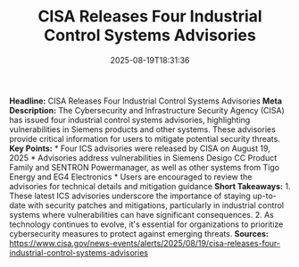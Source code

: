 ﻿---
title: "CISA Releases Four Industrial Control Systems Advisories"
date: "2025-08-19T18:31:36"
category: "Markets"
summary: ""
slug: "cisa releases four industrial control systems advisories"
source_urls:
  - "https://www.cisa.gov/news-events/alerts/2025/08/19/cisa-releases-four-industrial-control-systems-advisories"
seo:
  title: "CISA Releases Four Industrial Control Systems Advisories | Hash n Hedge"
  description: ""
  keywords: ["news", "markets", "brief"]
---
**Headline:** CISA Releases Four Industrial Control Systems Advisories  **Meta Description:** The Cybersecurity and Infrastructure Security Agency (CISA) has issued four industrial control systems advisories, highlighting vulnerabilities in Siemens products and other systems. These advisories provide critical information for users to mitigate potential security threats.  **Key Points:**  * Four ICS advisories were released by CISA on August 19, 2025 * Advisories address vulnerabilities in Siemens Desigo CC Product Family and SENTRON Powermanager, as well as other systems from Tigo Energy and EG4 Electronics * Users are encouraged to review the advisories for technical details and mitigation guidance  **Short Takeaways:**  1. These latest ICS advisories underscore the importance of staying up-to-date with security patches and mitigations, particularly in industrial control systems where vulnerabilities can have significant consequences. 2. As technology continues to evolve, it's essential for organizations to prioritize cybersecurity measures to protect against emerging threats.  **Sources:**  https://www.cisa.gov/news-events/alerts/2025/08/19/cisa-releases-four-industrial-control-systems-advisories 
